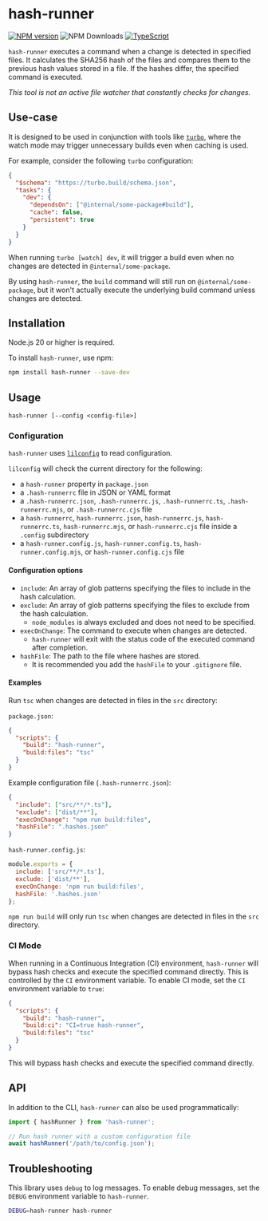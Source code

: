 # hash-runner

[![NPM version](https://img.shields.io/npm/v/hash-runner.svg?style=flat-square)](https://www.npmjs.com/package/hash-runner)
![NPM Downloads](https://img.shields.io/npm/dm/hash-runner)
[![TypeScript](https://img.shields.io/badge/%3C%2F%3E-TypeScript-%230074c1.svg)](http://www.typescriptlang.org/)

`hash-runner` executes a command when a change is detected in specified files. 
It calculates the SHA256 hash of the files and compares them to the previous hash values stored in a file. 
If the hashes differ, the specified command is executed.

*This tool is not an active file watcher that constantly checks for changes.*

## Use-case

It is designed to be used in conjunction with tools like [`turbo`](https://turbo.build/),
where the watch mode may trigger unnecessary builds even when caching is used.

For example, consider the following `turbo` configuration:

```json
{
  "$schema": "https://turbo.build/schema.json",
  "tasks": {
    "dev": {
      "dependsOn": ["@internal/some-package#build"],
      "cache": false,
      "persistent": true
    }
  }
}
```

When running `turbo [watch] dev`, it will trigger a build even when no changes are detected in `@internal/some-package`.

By using `hash-runner`, the `build` command will still run on `@internal/some-package`, but it won't actually
execute the underlying build command unless changes are detected.

## Installation

Node.js 20 or higher is required.

To install `hash-runner`, use npm:

```sh
npm install hash-runner --save-dev
```

## Usage

`hash-runner [--config <config-file>]`

### Configuration

`hash-runner` uses [`lilconfig`](https://github.com/antonk52/lilconfig) to read configuration.

`lilconfig` will check the current directory for the following:

- a `hash-runner` property in `package.json`
- a `.hash-runnerrc` file in JSON or YAML format
- a `.hash-runnerrc.json`, `.hash-runnerrc.js`, `.hash-runnerrc.ts`, `.hash-runnerrc.mjs`, or `.hash-runnerrc.cjs` file
- a `hash-runnerrc`, `hash-runnerrc.json`, `hash-runnerrc.js`, `hash-runnerrc.ts`, `hash-runnerrc.mjs`, or `hash-runnerrc.cjs` file inside a `.config` subdirectory
- a `hash-runner.config.js`, `hash-runner.config.ts`, `hash-runner.config.mjs`, or `hash-runner.config.cjs` file

#### Configuration options

- `include`: An array of glob patterns specifying the files to include in the hash calculation.
- `exclude`: An array of glob patterns specifying the files to exclude from the hash calculation.
  * `node_modules` is always excluded and does not need to be specified.
- `execOnChange`: The command to execute when changes are detected.
  * `hash-runner` will exit with the status code of the executed command after completion.
- `hashFile`: The path to the file where hashes are stored.
  * It is recommended you add the `hashFile` to your `.gitignore` file.

#### Examples

Run `tsc` when changes are detected in files in the `src` directory:

`package.json`:

```json
{
  "scripts": {
    "build": "hash-runner",
    "build:files": "tsc"
  }
}
```

Example configuration file (`.hash-runnerrc.json`):

```json
{
  "include": ["src/**/*.ts"],
  "exclude": ["dist/**"],
  "execOnChange": "npm run build:files",
  "hashFile": ".hashes.json"
}
```

`hash-runner.config.js`:

```js
module.exports = {
  include: ['src/**/*.ts'],
  exclude: ['dist/**'],
  execOnChange: 'npm run build:files',
  hashFile: '.hashes.json'
};
```

`npm run build` will only run `tsc` when changes are detected in files in the `src` directory.

### CI Mode

When running in a Continuous Integration (CI) environment, `hash-runner` will bypass hash checks and execute the specified command directly. This is controlled by the `CI` environment variable.
To enable CI mode, set the `CI` environment variable to `true`:

```json
{
  "scripts": {
    "build": "hash-runner",
    "build:ci": "CI=true hash-runner",
    "build:files": "tsc"
  }
}
```

This will bypass hash checks and execute the specified command directly.

## API

In addition to the CLI, `hash-runner` can also be used programmatically:

```typescript
import { hashRunner } from 'hash-runner';

// Run hash runner with a custom configuration file
await hashRunner('/path/to/config.json');
```

## Troubleshooting

This library uses `debug` to log messages. To enable debug messages, set the `DEBUG` environment variable to `hash-runner`.

```sh
DEBUG=hash-runner hash-runner
```
